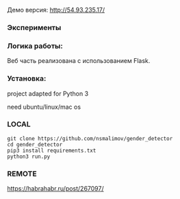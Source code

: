 Демо версия: http://54.93.235.17/

### Эксперименты

### Логика работы:
Веб часть реализована с использованием Flask.

### Установка:
project adapted for Python 3<br>

need ubuntu/linux/mac os

### LOCAL
```
git clone https://github.com/nsmalimov/gender_detector
cd gender_detector
pip3 install requirements.txt
python3 run.py
```
### REMOTE
https://habrahabr.ru/post/267097/
